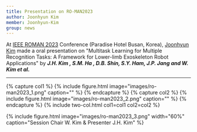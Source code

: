 ```yaml
---
title: Presentation on RO-MAN2023
author: Joonhyun Kim
member: Joonhyun-Kim
group: news
---
```

At [IEEE ROMAN 2023](https://ro-man2023.org/main) Conference (Paradise Hotel Busan, Korea), [Joonhyun Kim](/members/Joonhyun-Kim.html) made a oral presentation on "Multitask Learning for Multiple Recognition Tasks: A Framework for Lower-limb Exoskeleton Robot Applications" 
by **_J.H. Kim , S.M. Ha , D.B. Shin, S.Y. Ham, J.P. Jang and W. Kim et al._**


***


{% capture col1 %}
{%
  include figure.html
  image="images/ro-man2023_1.png"
  caption=""
%}
{% endcapture %}
{% capture col2 %}
{%
  include figure.html
  image="images/ro-man2023_2.png"
  caption=""
%}
{% endcapture %}
{% include two-col.html col1=col1 col2=col2 %}

{%
  include figure.html
  image="images/ro-man2023_3.png"
  width="60%"
  caption="Session Chair W. Kim & Presenter J.H. Kim"
%}

